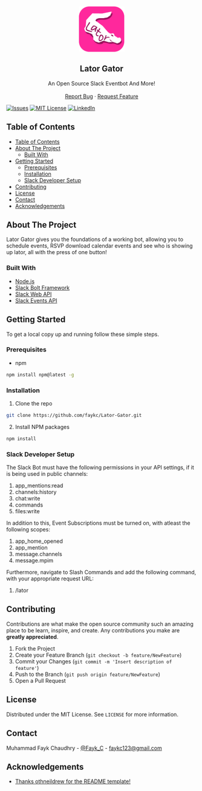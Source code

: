<!-- PROJECT LOGO -->
<br />
<p align="center">
  <a href="https://github.com/faykc/Lator-Gator/tree/feature/ReadMEUpdate">
    <img src="LatorPNG.png" alt="Logo" width="120" height="120">
  </a>

  <h2 align="center">Lator Gator</h2>
  <p align="center">
    An Open Source Slack Eventbot And More! 
    <br />
    <br />
    <a href="https://github.com/faykc/Lator-Gator/issues">Report Bug</a>
    ·
    <a href="https://github.com/faykc/Lator-Gator/issues">Request Feature</a>
  </p>
</p>

[![Issues][issues-shield]][issues-url]
[![MIT License][license-shield]][license-url]
[![LinkedIn][linkedin-shield]][linkedin-url]


<!-- TABLE OF CONTENTS -->
## Table of Contents

- [Table of Contents](#table-of-contents)
- [About The Project](#about-the-project)
  - [Built With](#built-with)
- [Getting Started](#getting-started)
  - [Prerequisites](#prerequisites)
  - [Installation](#installation)
  - [Slack Developer Setup](#slack-developer-setup)
- [Contributing](#contributing)
- [License](#license)
- [Contact](#contact)
- [Acknowledgements](#acknowledgements)



<!-- ABOUT THE PROJECT -->
## About The Project

Lator Gator gives you the foundations of a working bot, allowing you to schedule events, RSVP download calendar events and see who is showing up lator, all with the press of one button!


### Built With

* [Node.js](https://nodejs.org/en/)
* [Slack Bolt Framework](https://github.com/slackapi/bolt)
* [Slack Web API](https://api.slack.com/web)
* [Slack Events API](https://api.slack.com/events)


<!-- GETTING STARTED -->
## Getting Started

To get a local copy up and running follow these simple steps.

### Prerequisites
* npm
```sh
npm install npm@latest -g
```

### Installation
 
1. Clone the repo
```sh
git clone https://github.com/faykc/Lator-Gator.git
```
2. Install NPM packages
```sh
npm install
```

### Slack Developer Setup
The Slack Bot must have the following permissions in your API settings, if it is being used in public channels:
1. app_mentions:read
2. channels:history
3. chat:write
4. commands
5. files:write

In addition to this, Event Subscriptions must be turned on, with atleast the following scopes:
1. app_home_opened
2. app_mention
3. message.channels
4. message.mpim

Furthermore, navigate to Slash Commands and add the following command, with your appropriate request URL:
1. /lator


<!-- CONTRIBUTING -->
## Contributing

Contributions are what make the open source community such an amazing place to be learn, inspire, and create. Any contributions you make are **greatly appreciated**.

1. Fork the Project
2. Create your Feature Branch (`git checkout -b feature/NewFeature`)
3. Commit your Changes (`git commit -m 'Insert description of feature'`)
4. Push to the Branch (`git push origin feature/NewFeature`)
5. Open a Pull Request



<!-- LICENSE -->
## License

Distributed under the MIT License. See `LICENSE` for more information.



<!-- CONTACT -->
## Contact

Muhammad Fayk Chaudhry - [@Fayk_C](https://twitter.com/fayk_c?lang=en) - faykc123@gmail.com


<!-- ACKNOWLEDGEMENTS -->
## Acknowledgements

* [Thanks othneildrew for the README template!](https://github.com/othneildrew/Best-README-Template/blob/master/BLANK_README.md)



<!-- MARKDOWN LINKS & IMAGES -->
<!-- https://www.markdownguide.org/basic-syntax/#reference-style-links -->
[issues-shield]: https://img.shields.io/github/issues/othneildrew/Best-README-Template.svg?style=flat-square
[issues-url]: https://github.com/othneildrew/Best-README-Template/issues
[license-shield]: https://img.shields.io/github/license/othneildrew/Best-README-Template.svg?style=flat-square
[license-url]: https://github.com/othneildrew/Best-README-Template/blob/master/LICENSE.txt
[linkedin-shield]: https://img.shields.io/badge/-LinkedIn-black.svg?style=flat-square&logo=linkedin&colorB=555
[linkedin-url]: https://linkedin.com/in/othneildrew
[product-screenshot]: images/screenshot.png



